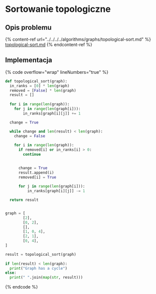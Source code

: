 # Sortowanie topologiczne

## Opis problemu

{% content-ref url="../../../../algorithms/graphs/topological-sort.md" %}
[topological-sort.md](../../../../algorithms/graphs/topological-sort.md)
{% endcontent-ref %}

## Implementacja

{% code overflow="wrap" lineNumbers="true" %}
```python
def topological_sort(graph):
  in_ranks = [0] * len(graph)
  removed = [False] * len(graph)
  result = []
    
  for i in range(len(graph)):
    for j in range(len(graph[i])):
        in_ranks[graph[i][j]] += 1

  change = True

  while change and len(result) < len(graph):
    change = False
        
    for i in range(len(graph)):
      if removed[i] or in_ranks[i] > 0:
        continue
      

      change = True
      result.append(i)
      removed[i] = True
            
      for j in range(len(graph[i])):
          in_ranks[graph[i][j]] -= 1

  return result


graph = [
		[2],
		[0, 2],
		[],
		[1, 0, 4],
		[2, 1],
		[0, 4],
]

result = topological_sort(graph)
    
if len(result) < len(graph):
  print("Graph has a cycle")
else:
  print(" ".join(map(str, result)))
```
{% endcode %}
